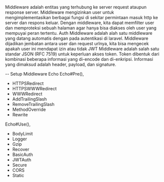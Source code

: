 Middleware adalah entitas yang terhubung ke server request ataupun response server. Middleware mengizinkan user untuk mengimplementasikan berbagai fungsi di sekitar permintaan masuk http ke server dan respons keluar. Dengan middleware, kita dapat memfilter user dan memproteksi sebuah halaman agar hanya bisa diakses oleh user yang mempuyai peran tertentu.
Auth Middleware adalah alah satu middleware yang datang automatis dengan pada autentikasi di laravel. Middleware dijadikan jembatan antara user dan request urlnya, kita bisa mengecek apakah user ini mendapat izin atau tidak
JWT Middleware adalah salah satu standar JSON (RFC 7519) untuk keperluan akses token. Token dibentuk dari kombinasi beberapa informasi yang di-encode dan di-enkripsi. Informasi yang dimaksud adalah header, payload, dan signature.

-- Setup Middleware Echo 
Echo#Pre(),                          
- HTTPSRedirect 
- HTTPSWWWRedirect 
- WWWRedirect 
- AddTrailingSlash 
- RemoveTrailingSlash 
- MethodOverride 
- Rewrite 
 
Echo#Use(),
- BodyLimit 
- Logger 
- Gzip 
- Recover 
- BasicAuth 
- JWTAuth 
- Secure 
- CORS 
- Static